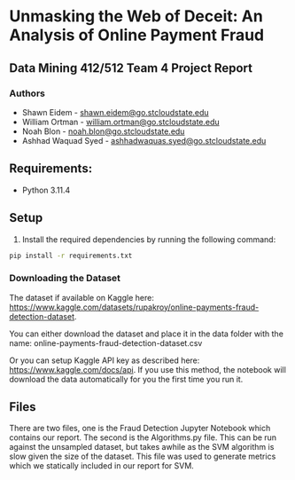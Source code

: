 # Unmasking the Web of Deceit: An Analysis of Online Payment Fraud
## Data Mining 412/512 Team 4 Project Report

### Authors
* Shawn Eidem - shawn.eidem@go.stcloudstate.edu
* William Ortman - william.ortman@go.stcloudstate.edu
* Noah Blon - noah.blon@go.stcloudstate.edu
* Ashhad Waquad Syed - ashhadwaquas.syed@go.stcloudstate.edu

## Requirements:
* Python 3.11.4
  
## Setup

1. Install the required dependencies by running the following command:

```bash
pip install -r requirements.txt
```

### Downloading the Dataset
The dataset if available on Kaggle here: https://www.kaggle.com/datasets/rupakroy/online-payments-fraud-detection-dataset.

You can either download the dataset and place it in the data folder with the name: online-payments-fraud-detection-dataset.csv

Or you can setup Kaggle API key as described here: https://www.kaggle.com/docs/api.  If you use this method, the notebook will download the data automatically for you the first time you run it.

## Files
There are two files, one is the Fraud Detection Jupyter Notebook which contains our report. The second is the Algorithms.py file. This can be run against the unsampled dataset, but takes awhile as the SVM algorithm is slow given the size of the dataset. This file was used to generate metrics which we statically included in our report for SVM.
